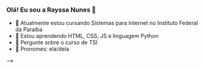 ### Olá! Eu sou a Rayssa Nunes 👋

- 📕 Atualmente estou cursando Sistemas para Internet no Instituto Federal da Paraíba
- 🌱 Estou aprendendo HTML, CSS, JS e linguagem Python
- 💬 Pergunte sobre o curso de TSI
- 🙂 Pronomes: ela/dela

-->

